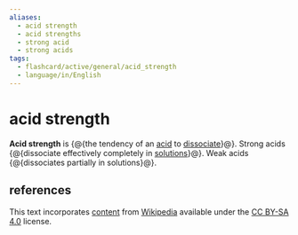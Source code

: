 ```yaml
---
aliases:
  - acid strength
  - acid strengths
  - strong acid
  - strong acids
tags:
  - flashcard/active/general/acid_strength
  - language/in/English
---
```


# acid strength

__Acid strength__ is {@{the tendency of an [acid](acid.md) to [dissociate](dissociation%20(chemistry).md)}@}. Strong acids {@{dissociate effectively completely in [solutions](solution%20(chemistry).md)}@}. Weak acids {@{dissociates partially in solutions}@}.

## references

This text incorporates [content](https://en.wikipedia.org/wiki/acid_strength) from [Wikipedia](Wikipedia.md) available under the [CC BY-SA 4.0](https://creativecommons.org/licenses/by-sa/4.0/) license.
